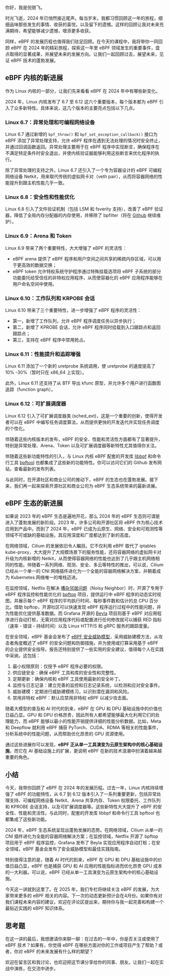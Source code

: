 你好，我是倪朋飞。

时光飞逝，2024 年已悄然接近尾声。每当岁末，我都习惯回顾这一年的旅程，细细品味那些发生的事情、收获的喜悦，以及留下的遗憾。这样的回顾让我对未来充满期待，希望能够减少遗憾，增添更多收获。

同样，eBPF 的发展历程也值得我们驻足回顾。在今天的课程中，我将带你一同回顾 eBPF 在 2024 年的精彩旅程，探索这一年里 eBPF 领域发生的重要事件，盘点取得的显著成果，并展望未来的发展方向。让我们一起回顾过去，展望未来，见证 eBPF 技术的蓬勃发展。

## eBPF 内核的新进展

作为 Linux 内核的一部分，让我们先来看看 eBPF 在 2024 年中有哪些新变化。

2024 年，Linux 内核发布了 6.7 至 6.12 这六个重要版本，每个版本都为 eBPF 引入了众多新特性。具体来说，这几个版本的主要亮点包括以下几点。

### Linux 6.7：异常处理和可编程网络设备

Linux 6.7 通过新增的 `bpf_throw()` 和 `bpf_set_exception_callback()` 接口为 eBPF 添加了异常处理支持，允许 eBPF 程序在遇到无法处理的情况时安全终止，并通过回调函数返回。异常处理主要用于在 eBPF 程序中实现断言，确保程序在不满足特定条件时安全退出，并使内核验证器能够利用这些断言来优化程序的执行。

除了异常处理的支持之外，Linux 6.7 还引入了一个专为容器设计的 eBPF 可编程网络设备 Netkit，用来取代传统的虚拟网卡对（veth pair），从而将容器网络的性能提升到跟主机性能几乎一致。

### Linux 6.8：安全性和性能优化

Linux 6.8 引入了文件验证机制（包括 LSM 和 fsverity 支持），改善了 eBPF 验证器，降低了全局内存分配器的内存使用，并移除了 bpfilter（将在 [Github](https://github.com/facebook/bpfilter) 继续维护）。

### Linux 6.9：Arena 和 Token

Linux 6.9 带来了两个重要特性，大大增强了 eBPF 的灵活性：

- eBPF arena 提供了 eBPF 程序和用户空间之间共享的稀疏内存区域，可以用于更高效的数据交换；
- eBPF token 允许特权系统守护程序通过特殊挂载选项将 eBPF 子系统的部分功能委托给受信任的非特权应用程序，从而使容器化的 eBPF 应用程序能够在用户命名空间中使用。

### Linux 6.10：工作队列和 KRPOBE 会话

Linux 6.10 带来了三个重要特性，进一步增强了 eBPF 程序的灵活性：

- 第一，新增了工作队列，允许 eBPF 程序调度任务以异步执行；
- 第二，新增了 KPROBE 会话，允许 eBPF 程序同时挂载到入口跟踪点和返回跟踪点；
- 第三，支持在 eBPF 程序中禁用抢占。

### Linux 6.11：性能提升和追踪增强

Linux 6.11 添加了一个新的 uretprobe 系统调用，使 uretprobe 的速度提高了 10% -30%（暂时只在 x86\_64 上实现）。

此外，Linux 6.11 还支持了从 BTF 导出 kfunc 原型，并允许多个用户进行函数图追踪（function graph）。

### Linux 6.12：可扩展调度器

Linux 6.12 引入了可扩展调度器类 (sched\_ext)，这是一个重要的创新，使得开发者可以在 eBPF 中编写任务调度算法，从而提供更快的开发迭代并实现任务调度的个性化。

伴随着这些内核版本的发布，eBPF 的安全、性能和灵活性方面都有了显著提升，特别是异常处理、Arena、Token 以及可扩展调度器等新特性尤其值得你关注。

伴随着这些新功能特性的引入，与 Linux 内核 eBPF 配套的开发库 [libbpf](https://github.com/libbpf/libbpf) 和命令行工具 [bpftool](https://github.com/libbpf/bpftool/) 也都集成了这些新的功能特性。你可以访问它们的 Github 发布网站，查看最新的发布列表。

与此同时，在开源社区和商业公司的推动下，eBPF 的生态也在蓬勃发展。接下来，我们再一起来探索开源社区和商业公司为 eBPF 生态系统带来的最新进展。

## eBPF 生态的新进展

如果说 2023 年的 eBPF 生态是遍地开花，那么 2024 年的 eBPF 生态则可谓是进入了蓬勃发展的新阶段。2023 年，许多公司和开源社区将 eBPF 作为核心技术应用到产品中。而到了 2024 年，eBPF 已成为云原生、网络、安全和可观测性等领域不可或缺的基础设施，其应用深度和广度都达到了新的高度。

在网络领域，Cilium 的发展依旧令人瞩目。它不仅利用 eBPF 取代了 iptables kube-proxy，大大提升了大规模场景下的服务性能，还将容器网络的虚拟网卡对升级为内核新增的 Netkit，从而使得容器网络的性能也达到了几乎跟主机网络相同的性能。伴随着一系列网络、观测、安全、多云等特性的推出，可以说，Cilium 已经从一个单一的 CNI 网络插件进化为一个全能的容器网络解决方案，并朝着成为 Kubernetes 网络唯一的堆栈迈进。

在监控领域，Netflix 在解决 [嘈杂邻居问题](https://netflixtechblog.com/noisy-neighbor-detection-with-ebpf-64b1f4b3bbdd)（Noisy Neighbor）时，开源了专用于 eBPF 程序监控和性能优化的 [bpftop](https://github.com/Netflix/bpftop) 项目，提供运行中 eBPF 程序的动态实时视图，并展示每个 eBPF 程序的平均执行时间、每秒事件数和估计的总 CPU 百分比。借助 bpftop，开源社区可以快速发现 eBPF 程序运行过程中的性能问题，并为性能优化提供基准数据。而 Grafana 开源的 [Beyla](https://github.com/grafana/beyla) 项目则基于 eBPF 对应用程序进行自动打桩，无需对应用程序代码或配置进行任何修改就可以捕获 RED 指标（速率 - 错误 - 持续时间）以及 Linux HTTP/S 和 gRPC 服务的跟踪度量。

在安全领域，eBPF 基金会发布了 [eBPF 安全威胁模型](https://www.linuxfoundation.org/hubfs/eBPF/ControlPlane%20%E2%80%94%20eBPF%20Security%20Threat%20Model.pdf)，采用威胁建模方法，从攻击者角度概述了 eBPF 的安全问题和防御措施，并为使用或打算采用基于 eBPF 的企业提供安全指导。报告还特别提供了一些实用的安全建议，值得每个人在实践中采纳，这包括：

1. 最小权限原则：仅授予 eBPF 程序必要的权限。
2. 供应链安全：确保 eBPF 工具和库的安全性和完整性。
3. 定期更新：确保内核和 eBPF 工具使用最新的安全补丁。
4. 监控与日志记录：建立完善的监控和日志记录系统，以检测和应对安全事件。
5. 威胁建模：定期进行威胁建模练习，以识别潜在漏洞和风险。
6. 禁用非特权 eBPF：默认应禁用非特权 eBPF 以减少攻击面。

随着大模型的普及和 AI 时代的到来，eBPF 在 GPU 和 DPU 基础设施中的价值也日益凸显。GPU 和 DPU 价格昂贵，因此所有人都希望能够最大化利用它们的处理能力，而 eBPF 能够以最小的性能开销提供详细的性能分析数据。比如，Meta 和 Deepflow 就利用 eBPF 捕获 PyTorch、CUDA、RDMA 等相关的性能事件，分析系统中的性能问题，从而帮助优化昂贵的 GPU 资源使用。

通过这些进展你可以发现，**eBPF 正从单一工具演变为云原生架构中的核心基础设施**，而它在 AI 基础设施上的扩展，更说明 eBPF 在新的技术浪潮中扮演着越来越重要的角色。

## 小结

今天，我带你回顾了 eBPF 在 2024 年的发展历程。过去一年，Linux 内核持续增强了 eBPF 的功能特性，从 6.7 到 6.12 版本引入了一系列重要更新，包括异常处理支持、可编程网络设备 Netkit、Arena 共享内存、Token 权限委托、工作队列和 KPROBE 会话支持，以及可扩展调度器等。这些新特性大大提升了 eBPF 的安全性、性能和灵活性。与此同时，配套的开发库 libbpf 和命令行工具 bpftool 也都集成了这些新功能。

2024 年，eBPF 生态系统呈现出蓬勃发展的态势。在网络领域，Cilium 从单一的 CNI 插件进化为全能的容器网络解决方案；在监控领域，Netflix 开源了 bpftop 项目用于 eBPF 程序监控，Grafana 发布了 Beyla 实现应用程序自动打桩；在安全领域，eBPF 基金会发布了安全威胁模型和最佳实践指南。

特别值得注意的是，随着 AI 时代的到来，eBPF 在 GPU 和 DPU 基础设施中的价值日益凸显，eBPF 也是捕获 GPU 和 AI 应用的性能指标进而优化昂贵 GPU 成本的一大利器。可以说，eBPF 已经从单一工具演变为云原生架构中的核心基础设施。

今天这一讲就到这里了。在 2025 年，我们专栏将继续关注 eBPF 的发展，为大家带来更多的 eBPF 相关的内容。下一次的动态更新预计会在4月份。如果你有对我们课程未来内容的建议，欢迎在评论区提出来，期待你与我一起完善和构建一个最贴近实践的 eBPF 知识体系。

## 思考题

在这一讲的最后，我想邀请你来聊一聊：在过去的一年中，你是否关注或使用了 eBPF 技术？如果有，你觉得 eBPF 在哪些方面对你的工作或项目产生了帮助？或者，你对 eBPF 的未来发展有什么样的期望？

欢迎在留言区和我讨论，也欢迎把这节课分享给你的同事、朋友。让我们一起在实战中演练，在交流中进步。